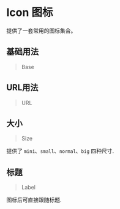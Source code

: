 <!-- @api: OtIcon.vue/OtIconAPI.md -->

# Icon 图标

提供了一套常用的图标集合。

## 基础用法

> Base



## URL用法

> URL



## 大小

> Size

提供了 `mini`、`small`、`normal`、`big` 四种尺寸.

## 标题

> Label

图标后可直接跟随标题.
